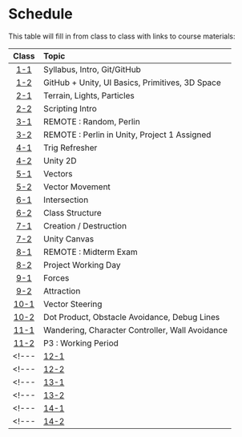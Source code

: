 # Schedule

This table will fill in from class to class with links to course materials:

| Class                   | Topic         |
| :---------------------: | :------------ |
| [1-1](./agenda/01-1.md) | Syllabus, Intro, Git/GitHub |
| [1-2](./agenda/01-2.md) | GitHub + Unity, UI Basics, Primitives, 3D Space |
| [2-1](./agenda/02-1.md) | Terrain, Lights, Particles |
| [2-2](./agenda/02-2.md) | Scripting Intro |
| [3-1](./agenda/03-1.md) | REMOTE : Random, Perlin |
| [3-2](./agenda/03-2.md) | REMOTE : Perlin in Unity, Project 1 Assigned |
| [4-1](./agenda/04-1.md) | Trig Refresher |
| [4-2](./agenda/04-2.md) | Unity 2D |
| [5-1](./agenda/05-1.md) | Vectors |
| [5-2](./agenda/05-2.md) | Vector Movement |
| [6-1](./agenda/06-1.md) | Intersection |
| [6-2](./agenda/06-2.md) | Class Structure |
| [7-1](./agenda/07-1.md) | Creation / Destruction |
| [7-2](./agenda/07-2.md) | Unity Canvas |
| [8-1](./agenda/08-1.md) | REMOTE : Midterm Exam |
| [8-2](./agenda/08-2.md) | Project Working Day |
| [9-1](./agenda/09-1.md) | Forces |
| [9-2](./agenda/09-2.md) | Attraction |
| [10-1](./agenda/10-1.md) | Vector Steering |
| [10-2](./agenda/10-2.md) | Dot Product, Obstacle Avoidance, Debug Lines |
| [11-1](./agenda/11-1.md) | Wandering, Character Controller, Wall Avoidance |
| [11-2](./agenda/11-2.md) | P3 : Working Period |
<!--- | [12-1](./agenda/12-1.md) | 4/10 Flocking | --->
<!--- | [12-2](./agenda/12-2.md) | 4/12 REMOTE : Working Period | --->
<!--- | [13-1](./agenda/13-1.md) | 4/17 Dot Product | --->
<!--- | [13-2](./agenda/13-2.md) | 4/19 Path Following | --->
<!--- | [14-1](./agenda/14-1.md) | 4/24 Flow Fields | --->
<!--- | [14-2](./agenda/15-2.md) | 4/26 Leader Following | --->

<!--- | [Final](./agenda/final.md) | 5/3 Final Exam | --->
